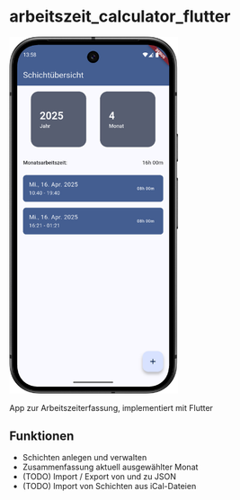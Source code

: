 # arbeitszeit_calculator_flutter

<img src="docu/assets/list_view.png" alt="Listenansicht aller Schichten" width="300"/>

App zur Arbeitszeiterfassung, implementiert mit Flutter

## Funktionen

- Schichten anlegen und verwalten
- Zusammenfassung aktuell ausgewählter Monat
- (TODO) Import / Export von und zu JSON
- (TODO) Import von Schichten aus iCal-Dateien
